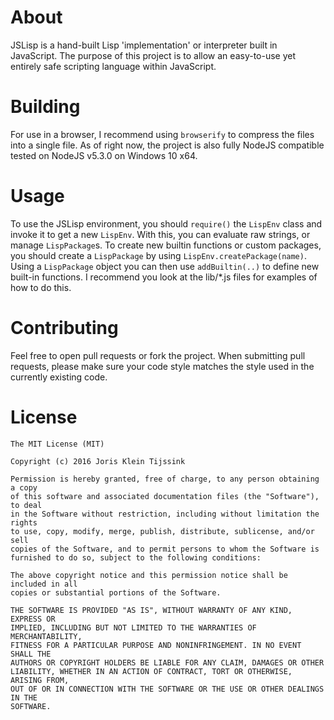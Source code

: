 # About
JSLisp is a hand-built Lisp 'implementation' or interpreter built in
JavaScript. The purpose of this project is to allow an easy-to-use yet entirely
safe scripting language within JavaScript.

# Building
For use in a browser, I recommend using `browserify` to compress the files into
a single file. As of right now, the project is also fully NodeJS compatible
tested on NodeJS v5.3.0 on Windows 10 x64.

# Usage
To use the JSLisp environment, you should `require()` the `LispEnv` class and
invoke it to get a new `LispEnv`. With this, you can evaluate raw strings, or
manage `LispPackage`s. To create new builtin functions or custom packages,
you should create a `LispPackage` by using `LispEnv.createPackage(name)`.
Using a `LispPackage` object you can then use `addBuiltin(..)` to define new
built-in functions. I recommend you look at the lib/*.js files for examples
of how to do this.

# Contributing
Feel free to open pull requests or fork the project. When submitting pull
requests, please make sure your code style matches the style used in the
currently existing code.

# License
    The MIT License (MIT)

    Copyright (c) 2016 Joris Klein Tijssink

    Permission is hereby granted, free of charge, to any person obtaining a copy
    of this software and associated documentation files (the "Software"), to deal
    in the Software without restriction, including without limitation the rights
    to use, copy, modify, merge, publish, distribute, sublicense, and/or sell
    copies of the Software, and to permit persons to whom the Software is
    furnished to do so, subject to the following conditions:

    The above copyright notice and this permission notice shall be included in all
    copies or substantial portions of the Software.

    THE SOFTWARE IS PROVIDED "AS IS", WITHOUT WARRANTY OF ANY KIND, EXPRESS OR
    IMPLIED, INCLUDING BUT NOT LIMITED TO THE WARRANTIES OF MERCHANTABILITY,
    FITNESS FOR A PARTICULAR PURPOSE AND NONINFRINGEMENT. IN NO EVENT SHALL THE
    AUTHORS OR COPYRIGHT HOLDERS BE LIABLE FOR ANY CLAIM, DAMAGES OR OTHER
    LIABILITY, WHETHER IN AN ACTION OF CONTRACT, TORT OR OTHERWISE, ARISING FROM,
    OUT OF OR IN CONNECTION WITH THE SOFTWARE OR THE USE OR OTHER DEALINGS IN THE
    SOFTWARE.
